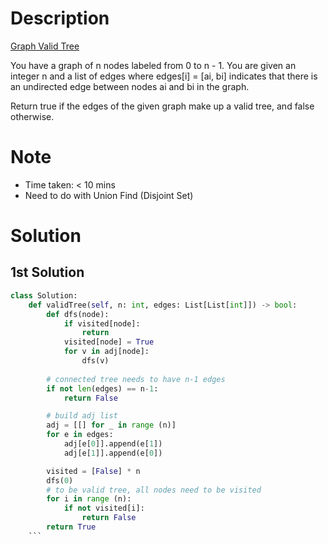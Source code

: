 # Description
[Graph Valid Tree](https://leetcode.com/problems/graph-valid-tree)

You have a graph of n nodes labeled from 0 to n - 1. You are given an integer n and a list of edges where edges[i] = [ai, bi] indicates that there is an undirected edge between nodes ai and bi in the graph.

Return true if the edges of the given graph make up a valid tree, and false otherwise.

# Note
- Time taken: < 10 mins
- Need to do with Union Find (Disjoint Set)

# Solution
## 1st Solution
```python
class Solution:
    def validTree(self, n: int, edges: List[List[int]]) -> bool:
        def dfs(node):
            if visited[node]:
                return
            visited[node] = True 
            for v in adj[node]:
                dfs(v)
        
        # connected tree needs to have n-1 edges
        if not len(edges) == n-1: 
            return False

        # build adj list
        adj = [[] for _ in range (n)]
        for e in edges:
            adj[e[0]].append(e[1])
            adj[e[1]].append(e[0])

        visited = [False] * n
        dfs(0)
        # to be valid tree, all nodes need to be visited 
        for i in range (n):
            if not visited[i]:
                return False
        return True
    ```